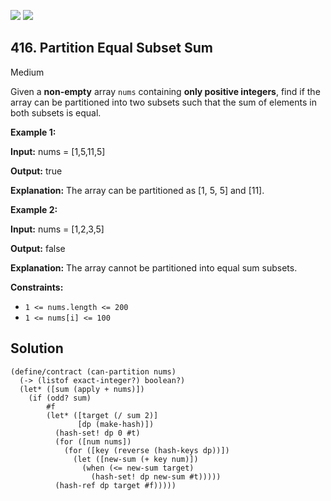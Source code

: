 [![](https://img.shields.io/github/stars/LeetCode-in-Racket/LeetCode-in-Racket?label=Stars&style=flat-square)](https://github.com/LeetCode-in-Racket/LeetCode-in-Racket)
[![](https://img.shields.io/github/forks/LeetCode-in-Racket/LeetCode-in-Racket?label=Fork%20me%20on%20GitHub%20&style=flat-square)](https://github.com/LeetCode-in-Racket/LeetCode-in-Racket/fork)

## 416\. Partition Equal Subset Sum

Medium

Given a **non-empty** array `nums` containing **only positive integers**, find if the array can be partitioned into two subsets such that the sum of elements in both subsets is equal.

**Example 1:**

**Input:** nums = [1,5,11,5]

**Output:** true

**Explanation:** The array can be partitioned as [1, 5, 5] and [11].

**Example 2:**

**Input:** nums = [1,2,3,5]

**Output:** false

**Explanation:** The array cannot be partitioned into equal sum subsets.

**Constraints:**

*   `1 <= nums.length <= 200`
*   `1 <= nums[i] <= 100`

## Solution

```racket
(define/contract (can-partition nums)
  (-> (listof exact-integer?) boolean?)
  (let* ([sum (apply + nums)])
    (if (odd? sum)
        #f
        (let* ([target (/ sum 2)]
               [dp (make-hash)])
          (hash-set! dp 0 #t)
          (for ([num nums])
            (for ([key (reverse (hash-keys dp))])
              (let ([new-sum (+ key num)])
                (when (<= new-sum target)
                  (hash-set! dp new-sum #t)))))
          (hash-ref dp target #f)))))
```